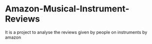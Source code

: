 # Amazon-Musical-Instrument-Reviews
It is a project to analyse the reviews given by people on instruments by amazon
